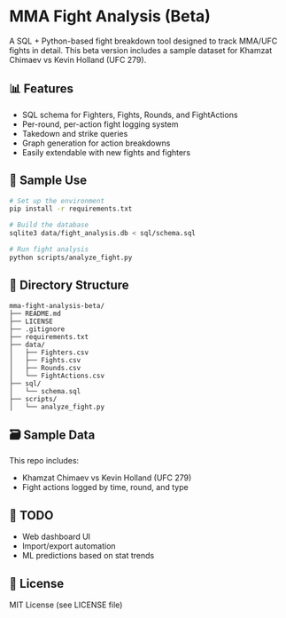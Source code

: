 # MMA Fight Analysis (Beta)

A SQL + Python-based fight breakdown tool designed to track MMA/UFC fights in detail. This beta version includes a sample dataset for Khamzat Chimaev vs Kevin Holland (UFC 279).

## 📊 Features

- SQL schema for Fighters, Fights, Rounds, and FightActions
- Per-round, per-action fight logging system
- Takedown and strike queries
- Graph generation for action breakdowns
- Easily extendable with new fights and fighters

## 🧪 Sample Use

```bash
# Set up the environment
pip install -r requirements.txt

# Build the database
sqlite3 data/fight_analysis.db < sql/schema.sql

# Run fight analysis
python scripts/analyze_fight.py
```

## 📁 Directory Structure

```
mma-fight-analysis-beta/
├── README.md
├── LICENSE
├── .gitignore
├── requirements.txt
├── data/
│   ├── Fighters.csv
│   ├── Fights.csv
│   ├── Rounds.csv
│   └── FightActions.csv
├── sql/
│   └── schema.sql
├── scripts/
│   └── analyze_fight.py
```

## 🗃️ Sample Data

This repo includes:
- Khamzat Chimaev vs Kevin Holland (UFC 279)
- Fight actions logged by time, round, and type

## 🚧 TODO

- Web dashboard UI
- Import/export automation
- ML predictions based on stat trends

## 📜 License

MIT License (see LICENSE file)
